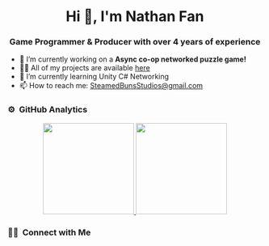 <h1 align="center">Hi 👋, I'm Nathan Fan</h1>
<h3 align="center">Game Programmer & Producer with over 4 years of experience</h3>

- 🔭 I’m currently working on a **Async co-op networked puzzle game!**
- 👨‍💻 All of my projects are available [here](https://steamedbunsstudios.itch.io/)
- 🌱 I’m currently learning Unity C# Networking
- 📫 How to reach me: SteamedBunsStudios@gmail.com

### ⚙️ &nbsp;GitHub Analytics

<p align="center">
<a href="https://github-readme-stats.vercel.app/api?username=NathanYBFan&theme=vue-dark&show_icons=true&hide_border=true&count_private=true">
  <img height="180em" src="https://github-readme-stats.vercel.app/api?username=NathanYBFan&theme=vue-dark&show_icons=true&hide_border=true&count_private=true"/>
  <img height="180em" src="https://github-readme-stats.vercel.app/api?username=NathanYBFan&theme=vue-dark&show_icons=true&hide_border=true&count_private=true"/>
</a>
</p>

### 🤝🏻 &nbsp;Connect with Me

<!--
<p>
 <a href="https://www.vivek9patel.com"><img src="https://img.shields.io/badge/-adityavsingh.com-3423A6?style=for-the-badge&logo=Google-Chrome&logoColor=white"/></a>
<a href="https://linkedin.com/in/vivek9patel"><img src="https://img.shields.io/badge/-vivek9patel-0077B5?style=flat&logo=Linkedin&logoColor=white"/></a>
<a href="mailto:vivek.p9737@gmail.com"><img src="https://img.shields.io/badge/-vivek.p9737@gmail.com-D14836?style=flat&logo=Gmail&logoColor=white"/></a>
<a href="https://twitter.com/vivek9patel"><img src="https://img.shields.io/badge/-@vivek9patel-1877F2?style=flat&logo=Twitter&logoColor=white"/></a>
</p>
<p align="center"><img align="center" src="https://github-readme-streak-stats.herokuapp.com/?user=vivek9patel&" alt="vivek9patel" /></p>

-->


<!--
**NathanYBFan/NathanYBFan** is a ✨ _special_ ✨ repository because its `README.md` (this file) appears on your GitHub profile.

Here are some ideas to get you started:

- 🔭 I’m currently working on ...
- 🌱 I’m currently learning ...
- 👯 I’m looking to collaborate on ...
- 🤔 I’m looking for help with ...
- 💬 Ask me about ...
- 📫 How to reach me: ...
- 😄 Pronouns: ...
- ⚡ Fun fact: ...
-->
